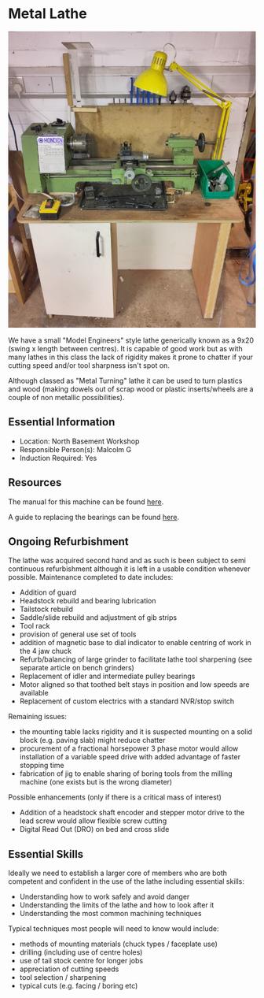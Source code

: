 # Metal Lathe

[<img class="equipment-thumbnail" src="./images/overview.jpg" alt="Metal lathe overview">](./images/overview.jpg)

We have a small "Model Engineers" style lathe generically known as a 9x20 (swing x length between centres).
It is capable of good work but as with many lathes in this class the lack of rigidity makes it prone to chatter if your cutting speed and/or tool sharpness isn't spot on.

Although classed as "Metal Turning" lathe it can be used to turn plastics and wood (making dowels out of scrap wood or plastic inserts/wheels are a couple of non metallic possibilities).

## Essential Information

- Location: North Basement Workshop
- Responsible Person(s): Malcolm G
- Induction Required: Yes

## Resources

The manual for this machine can be found [here](./manual.pdf).

A guide to replacing the bearings can be found [here](./bearing_replacement_guide.pdf).

## Ongoing Refurbishment

The lathe was acquired second hand and as such is been subject to semi continuous refurbishment although it is left in a usable condition whenever possible. Maintenance completed to date includes:

- Addition of guard
- Headstock rebuild and bearing lubrication
- Tailstock rebuild
- Saddle/slide rebuild and adjustment of gib strips
- Tool rack
- provision of general use set of tools
- addition of magnetic base to dial indicator to enable centring of work in the 4 jaw chuck
- Refurb/balancing of large grinder to facilitate lathe tool sharpening (see separate article on bench grinders)
- Replacement of idler and intermediate pulley bearings 
- Motor aligned so that toothed belt stays in position and low speeds are available
- Replacement of custom electrics with a standard NVR/stop switch

Remaining issues:

- the mounting table lacks rigidity and it is suspected mounting on a solid block (e.g. paving slab) might reduce chatter
- procurement of a fractional horsepower 3 phase motor would allow installation of a variable speed drive with added advantage of faster stopping time
- fabrication of jig to enable sharing of boring tools from the milling machine (one exists but is the wrong diameter)

Possible enhancements (only if there is a critical mass of interest)

- Addition of a headstock shaft encoder and stepper motor drive to the lead screw would allow flexible screw cutting
- Digital Read Out (DRO) on bed and cross slide 

## Essential Skills

Ideally we need to establish a larger core of members who are both competent and confident in the use of the lathe including essential skills:

- Understanding how to work safely and avoid danger
- Understanding the limits of the lathe and how to look after it
- Understanding the most common machining techniques

Typical techniques most people will need to know would include:

- methods of mounting materials (chuck types / faceplate use)
- drilling (including use of centre holes)
- use of tail stock centre for longer jobs
- appreciation of cutting speeds
- tool selection / sharpening
- typical cuts (e.g. facing / boring etc) 
